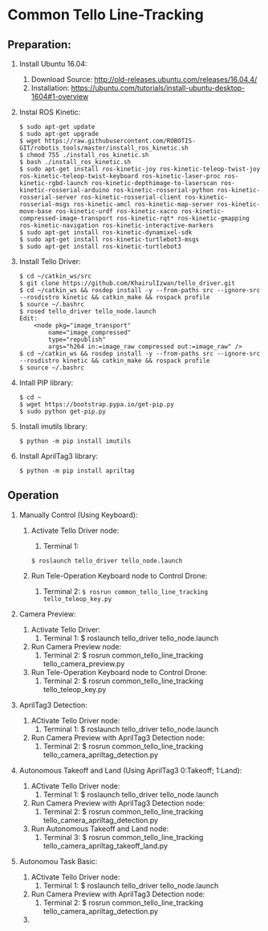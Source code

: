 # Common Tello Line-Tracking

## Preparation:

1. Install Ubuntu 16.04: 
	1. Download Source: http://old-releases.ubuntu.com/releases/16.04.4/
	2. Installation: https://ubuntu.com/tutorials/install-ubuntu-desktop-1604#1-overview

2. Instal ROS Kinetic:
	```
	$ sudo apt-get update
	$ sudo apt-get upgrade
	$ wget https://raw.githubusercontent.com/ROBOTIS-GIT/robotis_tools/master/install_ros_kinetic.sh
	$ chmod 755 ./install_ros_kinetic.sh 
	$ bash ./install_ros_kinetic.sh 
	$ sudo apt-get install ros-kinetic-joy ros-kinetic-teleop-twist-joy ros-kinetic-teleop-twist-keyboard ros-kinetic-laser-proc ros-kinetic-rgbd-launch ros-kinetic-depthimage-to-laserscan ros-kinetic-rosserial-arduino ros-kinetic-rosserial-python ros-kinetic-rosserial-server ros-kinetic-rosserial-client ros-kinetic-rosserial-msgs ros-kinetic-amcl ros-kinetic-map-server ros-kinetic-move-base ros-kinetic-urdf ros-kinetic-xacro ros-kinetic-compressed-image-transport ros-kinetic-rqt* ros-kinetic-gmapping ros-kinetic-navigation ros-kinetic-interactive-markers
	$ sudo apt-get install ros-kinetic-dynamixel-sdk
	$ sudo apt-get install ros-kinetic-turtlebot3-msgs
	$ sudo apt-get install ros-kinetic-turtlebot3
	```
	
3. Install Tello Driver:
	```
	$ cd ~/catkin_ws/src
	$ git clone https://github.com/KhairulIzwan/tello_driver.git
	$ cd ~/catkin_ws && rosdep install -y --from-paths src --ignore-src --rosdistro kinetic && catkin_make && rospack profile
	$ source ~/.bashrc
	$ rosed tello_driver tello_node.launch
	Edit:
		<node pkg="image_transport" 
			name="image_compressed"
			type="republish"
			args="h264 in:=image_raw compressed out:=image_raw" />
	$ cd ~/catkin_ws && rosdep install -y --from-paths src --ignore-src --rosdistro kinetic && catkin_make && rospack profile
	$ source ~/.bashrc
	```
	
4. Intall PIP library:
	```
	$ cd ~
	$ wget https://bootstrap.pypa.io/get-pip.py
	$ sudo python get-pip.py
	```
	
5. Install imutils library:
	```
	$ python -m pip install imutils
	```
	
6. Install AprilTag3 library:
	```
	$ python -m pip install apriltag
	```
	
## Operation

1. Manually Control (Using Keyboard):
	1. Activate Tello Driver node:
		1. Terminal 1:
		
		```$ roslaunch tello_driver tello_node.launch```
	
	2. Run Tele-Operation Keyboard node to Control Drone:
		1. Terminal 2:
		```$ rosrun common_tello_line_tracking tello_teleop_key.py```
	
2. Camera Preview:
	1. Activate Tello Driver:
		1. Terminal 1: $ roslaunch tello_driver tello_node.launch
	2. Run Camera Preview node:
		1. Terminal 2: $ rosrun common_tello_line_tracking tello_camera_preview.py
	3. Run Tele-Operation Keyboard node to Control Drone:
		1. Terminal 2: $ rosrun common_tello_line_tracking tello_teleop_key.py
	
3. AprilTag3 Detection:
	1. ACtivate Tello Driver node:
		1. Terminal 1: $ roslaunch tello_driver tello_node.launch
	2. Run Camera Preview with AprilTag3 Detection node:
		1. Terminal 2: $ rosrun common_tello_line_tracking tello_camera_apriltag_detection.py
	
4. Autonomous Takeoff and Land (Using AprilTag3 0:Takeoff; 1:Land):
	1. ACtivate Tello Driver node:
		1. Terminal 1: $ roslaunch tello_driver tello_node.launch
	2. Run Camera Preview with AprilTag3 Detection node:
		1. Terminal 2: $ rosrun common_tello_line_tracking tello_camera_apriltag_detection.py
	3. Run Autonomous Takeoff and Land node:
		1. Terminal 3: $ rosrun common_tello_line_tracking tello_camera_apriltag_takeoff_land.py
	
5. Autonomou Task Basic:
	1. ACtivate Tello Driver node:
		1. Terminal 1: $ roslaunch tello_driver tello_node.launch
	2. Run Camera Preview with AprilTag3 Detection node:
		1. Terminal 2: $ rosrun common_tello_line_tracking tello_camera_apriltag_detection.py
	3. 
